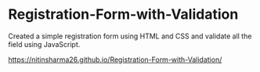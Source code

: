# Registration-Form-with-Validation
Created a simple registration form using HTML and CSS and validate all the field using JavaScript.



https://nitinsharma26.github.io/Registration-Form-with-Validation/
